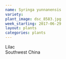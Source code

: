 ```yaml
---
name: Syringa yunnanensis
variety: 
plant_image: dsc_8583.jpg
week_starting: 2017-06-29
layout: plants 
categories: plants 
---
```

Lilac<br />Southwest China